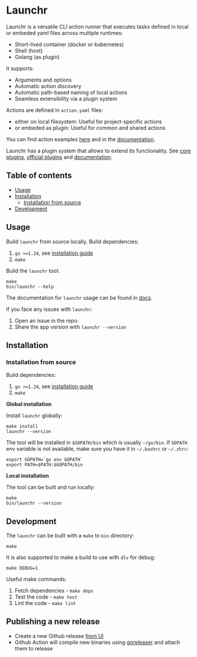 # Launchr

Launchr is a versatile CLI action runner that executes tasks defined in local or embeded yaml files across multiple runtimes:
- Short-lived container (docker or kubernetes)
- Shell (host)
- Golang (as plugin)

It supports:
- Arguments and options
- Automatic action discovery
- Automatic path-based naming of local actions
- Seamless extensibility via a plugin system

Actions are defined in `action.yaml` files:
- either on local filesystem: Useful for project-specific actions
- or embeded as plugin: Useful for common and shared actions

You can find action examples [here](example) and in the [documentation](docs).

Launchr has a plugin system that allows to extend its functionality. See [core plugins](plugins), [official plugins](https://github.com/launchrctl#org-repositories) and [documentation](docs).


## Table of contents

* [Usage](#usage)
* [Installation](#installation)
  * [Installation from source](#installation-from-source)
* [Development](#development)


## Usage

Build `launchr` from source locally. Build dependencies:
1. `go >=1.24`, see [installation guide](https://go.dev/doc/install)
2. `make`

Build the `launchr` tool:
```shell
make
bin/launchr --help
```

The documentation for `launchr` usage can be found in [docs](docs).

If you face any issues with `launchr`:
1. Open an issue in the repo.
2. Share the app version with `launchr --version`


## Installation

### Installation from source

Build dependencies:
1. `go >=1.24`, see [installation guide](https://go.dev/doc/install)
2. `make`

**Global installation**

Install `launchr` globally:
```shell
make install
launchr --version
```

The tool will be installed in `$GOPATH/bin` which is usually `~/go/bin`.
If `GOPATH` env variable is not available, make sure you have it in `~/.bashrc` or `~/.zhrc`:

```shell
export GOPATH=`go env GOPATH`
export PATH=$PATH:$GOPATH/bin
```

**Local installation**

The tool can be built and run locally:
```shell
make
bin/launchr --version
```

## Development

The `launchr` can be built with a `make` to `bin` directory:
```shell
make
```
It is also supported to make a build to use with `dlv` for debug:
```shell
make DEBUG=1
```

Useful make commands:
1. Fetch dependencies - `make deps`
2. Test the code - `make test`
3. Lint the code - `make lint`


## Publishing a new release

- Create a new Github release [from UI](https://github.com/launchrctl/launchr/releases/new)
- Github Action will compile new binaries using [goreleaser](https://goreleaser.com/) and attach them to release

